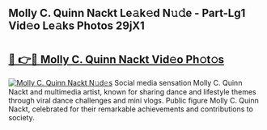 ## Molly C. Quinn Nackt Le𝚊k𝚎d N𝚞𝚍e - Part-Lg1 Vid𝚎o Le𝚊ks Photos 29jX1

# <h2><a href="http://fb7xagy.evod.top/?m=Molly+C.+Quinn+Nackt">🔗 👉🔴 Molly C. Quinn Nackt Vid𝚎o Ph𝚘t𝚘s</a></h2>

[![Molly C. Quinn Nackt N𝚞d𝚎s](https://i.imgur.com/8V9OHl7.gif)](http://fb7xagy.evod.top/?m=Molly+C.+Quinn+Nackt)
Social media sensation Molly C. Quinn Nackt and multimedia artist, known for sharing dance and lifestyle themes through viral dance challenges and mini vlogs. Public figure Molly C. Quinn Nackt, celebrated for their remarkable achievements and contributions to society. 
